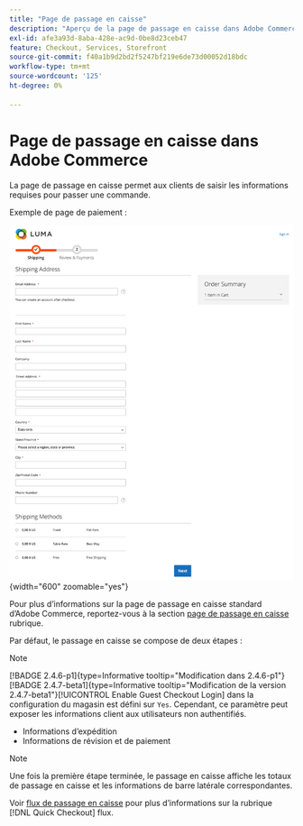```yaml
---
title: "Page de passage en caisse"
description: "Aperçu de la page de passage en caisse dans Adobe Commerce."
exl-id: afe3a93d-8aba-428e-ac9d-0be8d23ceb47
feature: Checkout, Services, Storefront
source-git-commit: f40a1b9d2bd2f5247bf219e6de73d00052d18bdc
workflow-type: tm+mt
source-wordcount: '125'
ht-degree: 0%

---
```


# Page de passage en caisse dans Adobe Commerce

La page de passage en caisse permet aux clients de saisir les informations requises pour passer une commande.

Exemple de page de paiement :

![Page Passage en caisse](assets/checkout-page.png){width="600" zoomable="yes"}

Pour plus d’informations sur la page de passage en caisse standard d’Adobe Commerce, reportez-vous à la section [page de passage en caisse](https://docs.magento.com/user-guide/quick-tour/checkout-page.html) rubrique.

Par défaut, le passage en caisse se compose de deux étapes :

>[!NOTE]
>
> [!BADGE 2.4.6-p1]{type=Informative tooltip="Modification dans 2.4.6-p1"}[!BADGE 2.4.7-beta1]{type=Informative tooltip="Modification de la version 2.4.7-beta1"}[!UICONTROL Enable Guest Checkout Login] dans la configuration du magasin est défini sur `Yes`. Cependant, ce paramètre peut exposer les informations client aux utilisateurs non authentifiés.

- Informations d’expédition
- Informations de révision et de paiement

>[!NOTE]
>
Une fois la première étape terminée, le passage en caisse affiche les totaux de passage en caisse et les informations de barre latérale correspondantes.

Voir [flux de passage en caisse](../quick-checkout/checkout-flow.md) pour plus d’informations sur la rubrique [!DNL Quick Checkout] flux.
